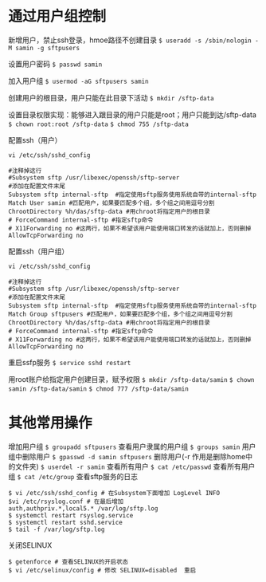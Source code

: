 # 通过用户组控制
新增用户，禁止ssh登录，hmoe路径不创建目录
``
$ useradd -s /sbin/nologin -M samin -g sftpusers
``

设置用户密码
``
$ passwd samin
``

加入用户组
``
$ usermod -aG sftpusers samin
``

创建用户的根目录，用户只能在此目录下活动
``
$ mkdir /sftp-data
``

设置目录权限实现：能够进入跟目录的用户只能是root；用户只能到达/sftp-data
``
$ chown root:root /sftp-data
``
``
$ chmod 755 /sftp-data
``

配置ssh（用户）
```
vi /etc/ssh/sshd_config

#注释掉这行  
#Subsystem sftp /usr/libexec/openssh/sftp-server
#添加在配置文件末尾
Subsystem sftp internal-sftp  #指定使用sftp服务使用系统自带的internal-sftp
Match User samin #匹配用户，如果要匹配多个组，多个组之间用逗号分割
ChrootDirectory %h/das/sftp-data #用chroot将指定用户的根目录
# ForceCommand internal-sftp #指定sftp命令
# X11Forwarding no #这两行，如果不希望该用户能使用端口转发的话就加上，否则删掉
AllowTcpForwarding no
```
配置ssh（用户组）
```
vi /etc/ssh/sshd_config

#注释掉这行  
#Subsystem sftp /usr/libexec/openssh/sftp-server
#添加在配置文件末尾
Subsystem sftp internal-sftp  #指定使用sftp服务使用系统自带的internal-sftp
Match Group sftpusers #匹配用户，如果要匹配多个组，多个组之间用逗号分割
ChrootDirectory %h/das/sftp-data #用chroot将指定用户的根目录
# ForceCommand internal-sftp #指定sftp命令
# X11Forwarding no #这两行，如果不希望该用户能使用端口转发的话就加上，否则删掉
AllowTcpForwarding no
```

重启ssfp服务
``
$ service sshd restart
``

用root账户给指定用户创建目录，赋予权限
``
$ mkdir /sftp-data/samin
``
``
$ chown samin /sftp-data/samin
``
``
$ chmod 777 /sftp-data/samin  
``

# 其他常用操作
增加用户组
``
$ groupadd sftpusers
``
查看用户隶属的用户组
``
$ groups samin
``
用户组中删除用户
``
$ gpasswd -d samin sftpusers
``
删除用户(-r 作用是删除home中的文件夹)
``
$ userdel -r samin
``
查看所有用户
``
$ cat /etc/passwd
``
查看所有用户组
``
$ cat /etc/group
``
查看sftp服务的日志
```
$ vi /etc/ssh/sshd_config # 在Subsystem下面增加 LogLevel INFO
$vi /etc/rsyslog.conf # 在最后增加
auth,authpriv.*,local5.* /var/log/sftp.log
$ systemctl restart rsyslog.service
$ systemctl restart sshd.service
$ tail -f /var/log/sftp.log
```
关闭SELINUX
```
$ getenforce # 查看SELINUX的开启状态
$ vi /etc/selinux/config # 修改 SELINUX=disabled  重启
```
